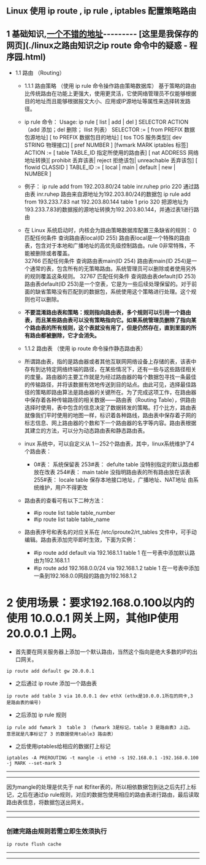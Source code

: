 ## Linux 使用 ip route , ip rule , iptables 配置策略路由

## 1 基础知识,[一个不错的地址](http://www.voidcn.com/article/p-hwdtjdxx-kd.html)--------- [这里是我保存的网页](./linux之路由知识之ip route 命令中的疑惑 - 程序园.html)
- 1.1 路由 （Routing）
  - 1.1.1 路由策略 （使用 ip rule 命令操作路由策略数据库）
   基于策略的路由比传统路由在功能上更强大，使用更灵活，它使网络管理员不仅能够根据目的地址而且能够根据报文大小、应用或IP源地址等属性来选择转发路径。
   - ip rule 命令：
Usage: ip rule [ list | add | del ] SELECTOR ACTION （add 添加；del 删除； llist 列表）
SELECTOR := [ from PREFIX 数据包源地址] [ to PREFIX 数据包目的地址] [ tos TOS 服务类型][ dev STRING 物理接口] [ pref NUMBER ] [fwmark MARK iptables 标签]
ACTION := [ table TABLE_ID 指定所使用的路由表] [ nat ADDRESS 网络地址转换][ prohibit 丢弃该表| reject 拒绝该包| unreachable 丢弃该包]
[ flowid CLASSID ]
TABLE_ID := [ local | main | default | new | NUMBER ]
   - 例子：
ip rule add from 192.203.80/24 table inr.ruhep prio 220 通过路由表 inr.ruhep 路由来自源地址为192.203.80/24的数据包 
ip rule add from 193.233.7.83 nat 192.203.80.144 table 1 prio 320 把源地址为193.233.7.83的数据报的源地址转换为192.203.80.144，并通过表1进行路由
   - 在 Linux 系统启动时，内核会为路由策略数据库配置三条缺省的规则： 
0 匹配任何条件 查询路由表local(ID 255) 路由表local是一个特殊的路由表，包含对于本地和广播地址的高优先级控制路由。rule 0非常特殊，不能被删除或者覆盖。  
32766 匹配任何条件 查询路由表main(ID 254) 路由表main(ID 254)是一个通常的表，包含所有的无策略路由。系统管理员可以删除或者使用另外的规则覆盖这条规则。
32767 匹配任何条件 查询路由表default(ID 253) 路由表default(ID 253)是一个空表，它是为一些后续处理保留的。对于前面的缺省策略没有匹配到的数据包，系统使用这个策略进行处理。这个规则也可以删除。 

  - **不要混淆路由表和策略：规则指向路由表，多个规则可以引用一个路由表，而且某些路由表可以没有策略指向它。如果系统管理员删除了指向某个路由表的所有规则，这个表就没有用了，但是仍然存在，直到里面的所有路由都被删除，它才会消失。**
  - 1.1.2 路由表 （使用 ip route 命令操作静态路由表）
   - 所谓路由表，指的是路由器或者其他互联网网络设备上存储的表，该表中存有到达特定网络终端的路径，在某些情况下，还有一些与这些路径相关的度量。路由器的主要工作就是为经过路由器的每个数据包寻找一条最佳的传输路径，并将该数据有效地传送到目的站点。由此可见，选择最佳路径的策略即路由算法是路由器的关键所在。为了完成这项工作，在路由器中保存着各种传输路径的相关数据——路由表（Routing Table），供路由选择时使用，表中包含的信息决定了数据转发的策略。打个比方，路由表就像我们平时使用的地图一样，标识着各种路线，路由表中保存着子网的标志信息、网上路由器的个数和下一个路由器的名字等内容。路由表根据其建立的方法，可以分为动态路由表和静态路由表。
   - inux 系统中，可以自定义从 1－252个路由表，其中，linux系统维护了4个路由表：
     - 0#表： 系统保留表
253#表： defulte table 没特别指定的默认路由都放在改表
254#表： main table 没指明路由表的所有路由放在该表
255#表： locale table 保存本地接口地址，广播地址、NAT地址 由系统维护，用户不得更改
   - 路由表的查看可有以下二种方法：
     - \#ip route list table table_number
     - \#ip route list table table_name
   - 路由表序号和表名的对应关系在 /etc/iproute2/rt_tables 文件中，可手动编辑。路由表添加完毕即时生效，下面为实例：
     - \#ip route add default via 192.168.1.1 table 1 在一号表中添加默认路由为192.168.1.1
     - \#ip route add 192.168.0.0/24 via 192.168.1.2 table 1 在一号表中添加一条到192.168.0.0网段的路由为192.168.1.2

# 2 使用场景：**要求192.168.0.100以内的使用 10.0.0.1 网关上网，其他IP使用 20.0.0.1 上网。**
- 首先要在网关服务器上添加一个默认路由，当然这个指向是绝大多数的IP的出口网关。
```
ip route add default gw 20.0.0.1
```
- 之后通过 ip route 添加一个路由表
```
ip route add table 3 via 10.0.0.1 dev ethX (ethx是10.0.0.1所在的网卡,3 是路由表的编号)
```
- 之后添加 ip rule 规则
```
ip rule add fwmark 3  table 3 （fwmark 3是标记，table 3 是路由表3 上边。 意思就是凡事标记了 3 的数据使用table3 路由表）
```
- 之后使用iptables给相应的数据打上标记
```
iptables -A PREROUTING -t mangle -i eth0 -s 192.168.0.1 -192.168.0.100 -j MARK --set-mark 3
```
---

---
因为mangle的处理是优先于 nat 和fiter表的，所以相依数据包到达之后先打上标记，之后在通过ip rule规则，对应的数据包使用相应的路由表进行路由，最后读取路由表信息，将数据包送出网关。  

---

---

### 创建完路由规则若需立即生效须执行
```
ip route flush cache
```
---

---


